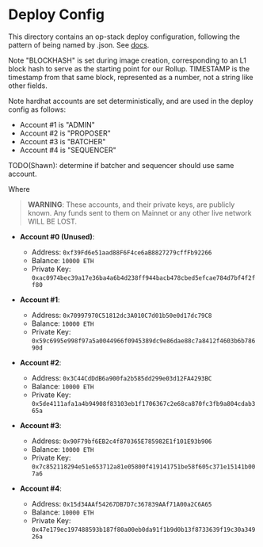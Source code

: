 # Deploy Config

This directory contains an op-stack deploy configuration, following the pattern of being named by <chain name>.json. See [docs](https://stack.optimism.io/docs/build/conf/#).

Note "BLOCKHASH" is set during image creation, corresponding to an L1 block hash to serve as the starting point for our Rollup. TIMESTAMP is the timestamp from that same block, represented as a number, not a string like other fields.

Note hardhat accounts are set deterministically, and are used in the deploy config as follows:

* Account #1 is "ADMIN"
* Account #2 is "PROPOSER"
* Account #3 is "BATCHER"
* Account #4 is "SEQUENCER"

TODO(Shawn): determine if batcher and sequencer should use same account.

Where 

> **WARNING**: These accounts, and their private keys, are publicly known. Any funds sent to them on Mainnet or any other live network WILL BE LOST.

- **Account #0 (Unused)**: 
    - Address: `0xf39Fd6e51aad88F6F4ce6aB8827279cffFb92266` 
    - Balance: `10000 ETH`
    - Private Key: `0xac0974bec39a17e36ba4a6b4d238ff944bacb478cbed5efcae784d7bf4f2ff80`

- **Account #1**: 
    - Address: `0x70997970C51812dc3A010C7d01b50e0d17dc79C8`
    - Balance: `10000 ETH`
    - Private Key: `0x59c6995e998f97a5a0044966f0945389dc9e86dae88c7a8412f4603b6b78690d`

- **Account #2**: 
    - Address: `0x3C44CdDdB6a900fa2b585dd299e03d12FA4293BC`
    - Balance: `10000 ETH`
    - Private Key: `0x5de4111afa1a4b94908f83103eb1f1706367c2e68ca870fc3fb9a804cdab365a`

- **Account #3**: 
    - Address: `0x90F79bf6EB2c4f870365E785982E1f101E93b906`
    - Balance: `10000 ETH`
    - Private Key: `0x7c852118294e51e653712a81e05800f419141751be58f605c371e15141b007a6`

- **Account #4**: 
    - Address: `0x15d34AAf54267DB7D7c367839AAf71A00a2C6A65`
    - Balance: `10000 ETH`
    - Private Key: `0x47e179ec197488593b187f80a00eb0da91f1b9d0b13f8733639f19c30a34926a`

